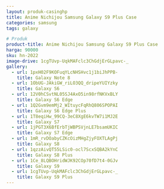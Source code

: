 ```yaml
---
layout: produk-casinghp
title: Anime Nichijou Samsung Galaxy S9 Plus Case
categories: samsung
tags: galaxy

# Produk
product-title: Anime Nichijou Samsung Galaxy S9 Plus Case
harga: 90000
sku: hn-2022
image-drive: 1cgTUvp-UqkMAFclc3ChGdjErGLpavc-_
gallery:
  - url: 1pxH02F9KOFuqYLcNHSHvc1j1biJhPPB-
    title: Galaxy Note 8
  - url: 1ObUG-JAkiGW_riLO3QQ_dripeYUIYzky
    title: Galaxy S6
  - url: 12V0hCSvtNL05SJ4AxO5in98rfNKVxBLY
    title: Galaxy S6 Edge
  - url: 1Q2Gvm9emMj2_WItuycFqRhQ806SPOPAI
    title: Galaxy S6 Edge Plus
  - url: 1T8eqiHw_99CQ-3eC8XgE6kvTW7i1MJ2E
    title: Galaxy S7
  - url: 1jPGT3X6BfErbTjWBPSVjnLE7bsamUKIC
    title: Galaxy S7 Edge
  - url: 1mR_rvDOabyCZKcOizMHgZjyFOXTLAgPj
    title: Galaxy S8
  - url: 1qzzAivQT55LSic0-ocl7ScxSQBA2kYnC
    title: Galaxy S8 Plus
  - url: 1Ce_8LQBOHridWJK92COp70fD7t4-0GJv
    title: Galaxy S9
  - url: 1cgTUvp-UqkMAFclc3ChGdjErGLpavc-_
    title: Galaxy S9 Plus
---
```

